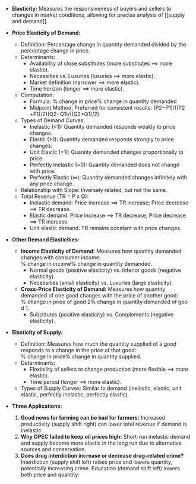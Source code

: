 
- **Elasticity:** Measures the responsiveness of buyers and sellers to changes in market conditions, allowing for precise analysis of [[supply and demand]].
    
- **Price Elasticity of Demand:**
    
    - Definition: Percentage change in quantity demanded divided by the percentage change in price.
    - Determinants:
        - Availability of close substitutes (more substitutes ⟹ more elastic).
        - Necessities vs. Luxuries (luxuries ⟹ more elastic).
        - Market definition (narrower ⟹ more elastic).
        - Time horizon (longer ⟹ more elastic).
    - Computation:
        - Formula: % change in price% change in quantity demanded​
        - Midpoint Method: Preferred for consistent results: (P2​−P1​)/((P2​+P1​)/2)(Q2​−Q1​)/((Q2​+Q1​)/2)​
    - Types of Demand Curves:
        - Inelastic (<1): Quantity demanded responds weakly to price changes.
        - Elastic (>1): Quantity demanded responds strongly to price changes.
        - Unit Elastic (=1): Quantity demanded changes proportionally to price.
        - Perfectly Inelastic (=0): Quantity demanded does not change with price.
        - Perfectly Elastic (∞): Quantity demanded changes infinitely with any price change.
    - Relationship with Slope: Inversely related, but not the same.
    - Total Revenue (TR = P x Q):
        - Inelastic demand: Price increase ⟹ TR increase; Price decrease ⟹ TR decrease.
        - Elastic demand: Price increase ⟹ TR decrease; Price decrease ⟹ TR increase.
        - Unit elastic demand: TR remains constant with price changes.
- **Other Demand Elasticities:**
    
    - **Income Elasticity of Demand:** Measures how quantity demanded changes with consumer income: % change in income% change in quantity demanded​.
        - Normal goods (positive elasticity) vs. Inferior goods (negative elasticity).
        - Necessities (small elasticity) vs. Luxuries (large elasticity).
    - **Cross-Price Elasticity of Demand:** Measures how quantity demanded of one good changes with the price of another good: % change in price of good 2% change in quantity demanded of good 1​.
        - Substitutes (positive elasticity) vs. Complements (negative elasticity).
- **Elasticity of Supply:**
    
    - Definition: Measures how much the quantity supplied of a good responds to a change in the price of that good: % change in price% change in quantity supplied​.
    - Determinants:
        - Flexibility of sellers to change production (more flexible ⟹ more elastic).
        - Time period (longer ⟹ more elastic).
    - Types of Supply Curves: Similar to demand (inelastic, elastic, unit elastic, perfectly inelastic, perfectly elastic).
- **Three Applications:**
    
    1. **Good news for farming can be bad for farmers:** Increased productivity (supply shift right) can lower total revenue if demand is inelastic.
    2. **Why OPEC failed to keep oil prices high:** Short-run inelastic demand and supply become more elastic in the long run due to alternative sources and conservation.
    3. **Does drug interdiction increase or decrease drug-related crime?** Interdiction (supply shift left) raises price and lowers quantity, potentially increasing crime. Education (demand shift left) lowers both price and quantity.